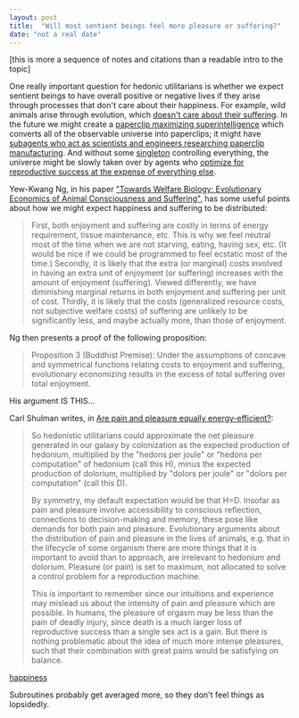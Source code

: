 ```yaml
---
layout: post
title:  "Will most sentient beings feel more pleasure or suffering?"
date: "not a real date"
---
```


[this is more a sequence of notes and citations than a readable intro to the topic]

One really important question for hedonic utilitarians is whether we expect sentient beings to have overall positive or negative lives if they arise through processes that don't care about their happiness. For example, wild animals arise through evolution, which [doesn't care about their suffering](http://lesswrong.com/lw/kr/an_alien_god/). In the future we might create a [paperclip maximizing superintelligence](https://wiki.lesswrong.com/wiki/Paperclip_maximizer) which converts all of the observable universe into paperclips; it might have [subagents who act as scientists and engineers researching paperclip manufacturing](https://foundational-research.org/risks-of-astronomical-future-suffering/#What_about_paperclippers). And without some [singleton](http://www.nickbostrom.com/fut/singleton.html) controlling everything, the universe might be slowly taken over by agents who [optimize for reproductive success at the expense of everything else](http://slatestarcodex.com/2014/07/30/meditations-on-moloch/).



Yew-Kwang Ng, in his paper ["Towards Welfare Biology: Evolutionary Economics of
Animal Consciousness and Suffering"](http://www.stafforini.com/library/ng-1995.pdf), has some useful points about how we might expect happiness and suffering to be distributed:

> First, both enjoyment and suffering are costly in terms of energy requirement, tissue maintenance, etc. This is why we feel neutral most of the time when we are not starving, eating, having sex, etc. (It would be nice if we could be programmed to feel ecstatic most of the time.) Secondly, it is likely that the extra (or marginal) costs involved in having an extra unit of enjoyment (or suffering) increases with the amount of enjoyment (suffering). Viewed differently, we have diminishing marginal returns in both enjoyment and suffering per unit of cost. Thirdly, it is likely that the costs (generalized resource costs, not subjective welfare costs) of suffering are unlikely to be significantly less, and maybe actually more, than those of enjoyment.

Ng then presents a proof of the following proposition:

> Proposition 3 (Buddhist Premise): Under the assumptions of concave and
symmetrical functions relating costs to enjoyment and suffering, evolutionary
economizing results in the excess of total suffering over total enjoyment.

His argument IS THIS...

Carl Shulman writes, in [Are pain and pleasure equally energy-efficient?](http://reflectivedisequilibrium.blogspot.com/2012/03/are-pain-and-pleasure-equally-energy.html):

> So hedonistic utilitarians could approximate the net pleasure generated in our galaxy by colonization as the expected production of hedonium, multiplied by the "hedons per joule" or "hedons per computation" of hedonium (call this H), minus the expected production of dolorium, multiplied by "dolors per joule" or "dolors per computation" (call this D).
>
> By symmetry, my default expectation would be that H=D. Insofar as pain and pleasure involve accessibility to conscious reflection, connections to decision-making and memory, these pose like demands for both pain and pleasure. Evolutionary arguments about the distribution of pain and pleasure in the lives of animals, e.g. that in the lifecycle of some organism there are more things that it is important to avoid than to approach, are irrelevant to hedonium and dolorium. Pleasure (or pain) is set to maximum, not allocated to solve a control problem for a reproduction machine.
>
> This is important to remember since our intuitions and experience may mislead us about the intensity of pain and pleasure which are possible. In humans, the pleasure of orgasm may be less than the pain of deadly injury, since death is a much larger loss of reproductive success than a single sex act is a gain. But there is nothing problematic about the idea of much more intense pleasures, such that their combination with great pains would be satisfying on balance.




[happiness](https://jan.leike.name/publications/A%20Definition%20of%20Happiness%20for%20Reinforcement%20Learning%20Agents%20-%20Daswani,%20Leike%202015.pdf)

Subroutines probably get averaged more, so they don't feel things as lopsidedly.
